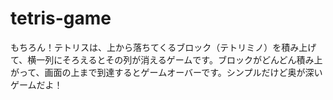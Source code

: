 # tetris-game
もちろん！テトリスは、上から落ちてくるブロック（テトリミノ）を積み上げて、横一列にそろえるとその列が消えるゲームです。ブロックがどんどん積み上がって、画面の上まで到達するとゲームオーバーです。シンプルだけど奥が深いゲームだよ！

